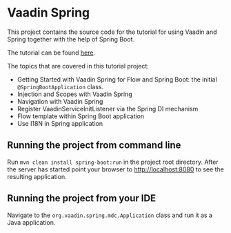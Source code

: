 Vaadin Spring
======================

This project contains the source code for the tutorial for using Vaadin and Spring together with the help of Spring Boot.

The tutorial can be found [here](https://github.com/vaadin/flow-and-components-documentation/tree/master/documentation/spring).

The topics that are covered in this tutorial project:
* Getting Started with Vaadin Spring for Flow and Spring Boot: the initial `@SpringBootApplication` class.
* Injection and Scopes with Vaadin Spring
* Navigation with Vaadin Spring
* Register VaadinServiceInitListener via the Spring DI mechanism
* Flow template within Spring Boot application
* Use I18N in Spring application

## Running the project from command line

Run `mvn clean install spring-boot:run` in the project root directory. After the server has started point your browser to [http://localhost:8080](http://localhost:8080) to see the resulting application.

## Running the project from your IDE

Navigate to the `org.vaadin.spring.mdc.Application` class and run it as a Java application.
